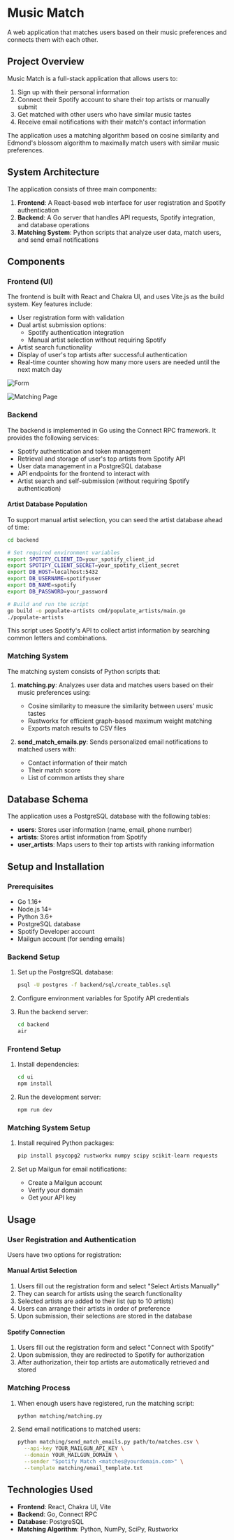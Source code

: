 # Music Match

A web application that matches users based on their music preferences and connects them with each other.

## Project Overview

Music Match is a full-stack application that allows users to:

1. Sign up with their personal information
2. Connect their Spotify account to share their top artists or manually submit
3. Get matched with other users who have similar music tastes
4. Receive email notifications with their match's contact information

The application uses a matching algorithm based on cosine similarity and Edmond's blossom algorithm 
to maximally match users with similar music preferences.

## System Architecture

The application consists of three main components:

1. **Frontend**: A React-based web interface for user registration and Spotify authentication
2. **Backend**: A Go server that handles API requests, Spotify integration, and database operations
3. **Matching System**: Python scripts that analyze user data, match users, and send email notifications

## Components

### Frontend (UI)

The frontend is built with React and Chakra UI, and uses Vite.js as the build system. Key features include:

- User registration form with validation
- Dual artist submission options:
  - Spotify authentication integration
  - Manual artist selection without requiring Spotify
- Artist search functionality
- Display of user's top artists after successful authentication
- Real-time counter showing how many more users are needed until the next match day

![Form](./photos/Form.png)

![Matching Page](./photos/Matched.png)

### Backend

The backend is implemented in Go using the Connect RPC framework. It provides the following services:

- Spotify authentication and token management
- Retrieval and storage of user's top artists from Spotify API
- User data management in a PostgreSQL database
- API endpoints for the frontend to interact with
- Artist search and self-submission (without requiring Spotify authentication)

#### Artist Database Population

To support manual artist selection, you can seed the artist database ahead of time:

```bash
cd backend

# Set required environment variables
export SPOTIFY_CLIENT_ID=your_spotify_client_id
export SPOTIFY_CLIENT_SECRET=your_spotify_client_secret
export DB_HOST=localhost:5432
export DB_USERNAME=spotifyuser
export DB_NAME=spotify
export DB_PASSWORD=your_password

# Build and run the script
go build -o populate-artists cmd/populate_artists/main.go
./populate-artists
```

This script uses Spotify's API to collect artist information by searching common letters and combinations.

### Matching System

The matching system consists of Python scripts that:

1. **matching.py**: Analyzes user data and matches users based on their music preferences using:
   - Cosine similarity to measure the similarity between users' music tastes
   - Rustworkx for efficient graph-based maximum weight matching
   - Exports match results to CSV files

2. **send_match_emails.py**: Sends personalized email notifications to matched users with:
   - Contact information of their match
   - Their match score
   - List of common artists they share

## Database Schema

The application uses a PostgreSQL database with the following tables:

- **users**: Stores user information (name, email, phone number)
- **artists**: Stores artist information from Spotify
- **user_artists**: Maps users to their top artists with ranking information

## Setup and Installation

### Prerequisites

- Go 1.16+
- Node.js 14+
- Python 3.6+
- PostgreSQL database
- Spotify Developer account
- Mailgun account (for sending emails)

### Backend Setup

1. Set up the PostgreSQL database:
   ```bash
   psql -U postgres -f backend/sql/create_tables.sql
   ```

2. Configure environment variables for Spotify API credentials

3. Run the backend server:
   ```bash
   cd backend
   air
   ```

### Frontend Setup

1. Install dependencies:
   ```bash
   cd ui
   npm install
   ```

2. Run the development server:
   ```bash
   npm run dev
   ```

### Matching System Setup

1. Install required Python packages:
   ```bash
   pip install psycopg2 rustworkx numpy scipy scikit-learn requests
   ```

2. Set up Mailgun for email notifications:
   - Create a Mailgun account
   - Verify your domain
   - Get your API key

## Usage

### User Registration and Authentication

Users have two options for registration:

#### Manual Artist Selection
1. Users fill out the registration form and select "Select Artists Manually"
2. They can search for artists using the search functionality
3. Selected artists are added to their list (up to 10 artists)
4. Users can arrange their artists in order of preference
5. Upon submission, their selections are stored in the database

#### Spotify Connection
1. Users fill out the registration form and select "Connect with Spotify"
2. Upon submission, they are redirected to Spotify for authorization
3. After authorization, their top artists are automatically retrieved and stored

### Matching Process

1. When enough users have registered, run the matching script:
   ```bash
   python matching/matching.py
   ```

2. Send email notifications to matched users:
   ```bash
   python matching/send_match_emails.py path/to/matches.csv \
     --api-key YOUR_MAILGUN_API_KEY \
     --domain YOUR_MAILGUN_DOMAIN \
     --sender "Spotify Match <matches@yourdomain.com>" \
     --template matching/email_template.txt
   ```

## Technologies Used

- **Frontend**: React, Chakra UI, Vite
- **Backend**: Go, Connect RPC
- **Database**: PostgreSQL
- **Matching Algorithm**: Python, NumPy, SciPy, Rustworkx
